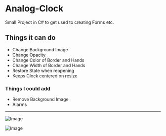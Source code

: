 # Analog-Clock
Small Project in C# to get used to creating Forms etc.

## Things it can do
- Change Background Image
- Change Opacity
- Change Color of Border and Hands
- Change Width of Border and Hands
- Restore State when reopening
- Keeps Clock centered on resize

### Things I could add
- Remove Background Image
- Alarms

---

![Image](https://imgur.com/YtRVnyr)

![Image](https://imgur.com/ry1VnDM)
